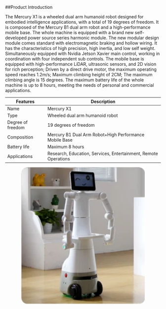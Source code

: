 ##Product Introduction

The Mercury X1 is a wheeled dual arm humanoid robot designed for embodied intelligence applications, with a total of 19 degrees of freedom. It is composed of the Mercury B1 dual arm robot and a high-performance mobile base. The whole machine is equipped with a brand new self-developed power source series harmonic module. The new modular design module comes standard with electromagnetic braking and hollow wiring. It has the characteristics of high precision, high inertia, and low self weight. Simultaneously equipped with Nvidia Jetson Xavier main control, working in coordination with four independent sub controls. The mobile base is equipped with high-performance LiDAR, ultrasonic sensors, and 2D vision for rich perception; Driven by a direct drive motor, the maximum operating speed reaches 1.2m/s; Maximum climbing height of 2CM; The maximum climbing angle is 15 degrees. The maximum battery life of the whole machine is up to 8 hours, meeting the needs of personal and commercial applications.


|Features | Description|
| --- | --- |
|Name | Mercury X1|
|Type | Wheeled dual arm humanoid robot|
|Degree of freedom | 19 degrees of freedom|
|Composition | Mercury B1 Dual Arm Robot+High Performance Mobile Base|
|Battery life | Maximum 8 hours|
|Applications | Research, Education, Services, Entertainment, Remote Operations|

<center>
<img src="../resources/1-ProductIntroduction/image/X1.jpg" width="400" height="auto" />
<br></center>